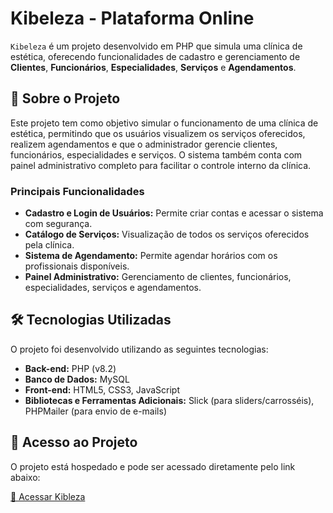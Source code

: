 # Kibeleza - Plataforma Online

`Kibeleza` é um projeto desenvolvido em PHP que simula uma clínica de estética, oferecendo funcionalidades de cadastro e gerenciamento de **Clientes**, **Funcionários**, **Especialidades**, **Serviços** e **Agendamentos**.

## 📖 Sobre o Projeto

Este projeto tem como objetivo simular o funcionamento de uma clínica de estética, permitindo que os usuários visualizem os serviços oferecidos, realizem agendamentos e que o administrador gerencie clientes, funcionários, especialidades e serviços. O sistema também conta com painel administrativo completo para facilitar o controle interno da clínica.

### Principais Funcionalidades

  * **Cadastro e Login de Usuários:** Permite criar contas e acessar o sistema com segurança.  
  * **Catálogo de Serviços:** Visualização de todos os serviços oferecidos pela clínica.  
  * **Sistema de Agendamento:** Permite agendar horários com os profissionais disponíveis.  
  * **Painel Administrativo:** Gerenciamento de clientes, funcionários, especialidades, serviços e agendamentos.  

## 🛠️ Tecnologias Utilizadas

O projeto foi desenvolvido utilizando as seguintes tecnologias:

  * **Back-end:** PHP (v8.2)  
  * **Banco de Dados:** MySQL  
  * **Front-end:** HTML5, CSS3, JavaScript  
  * **Bibliotecas e Ferramentas Adicionais:** Slick (para sliders/carrosséis), PHPMailer (para envio de e-mails)  

## 🚀 Acesso ao Projeto

O projeto está hospedado e pode ser acessado diretamente pelo link abaixo:

[🔗 Acessar Kibleza](https://4semestre.ubsistema.com.br/aluno/pedro/kibeleza/public/index.php?url=home)
